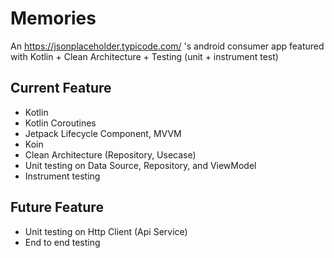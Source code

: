 # Memories
An https://jsonplaceholder.typicode.com/ 's android consumer app featured with Kotlin + Clean Architecture + Testing (unit + instrument test)

## Current Feature
* Kotlin
* Kotlin Coroutines
* Jetpack Lifecycle Component, MVVM
* Koin
* Clean Architecture (Repository, Usecase) 
* Unit testing on Data Source, Repository, and ViewModel
* Instrument testing

## Future Feature
* Unit testing on Http Client (Api Service)
* End to end testing

